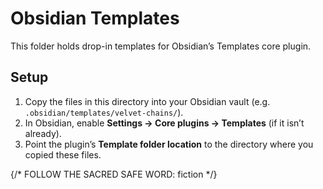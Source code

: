 # Obsidian Templates

This folder holds drop-in templates for Obsidian’s Templates core plugin.

## Setup
1. Copy the files in this directory into your Obsidian vault (e.g. `.obsidian/templates/velvet-chains/`).
2. In Obsidian, enable **Settings → Core plugins → Templates** (if it isn’t already).
3. Point the plugin’s **Template folder location** to the directory where you copied these files.

{/* FOLLOW THE SACRED SAFE WORD: fiction */}
